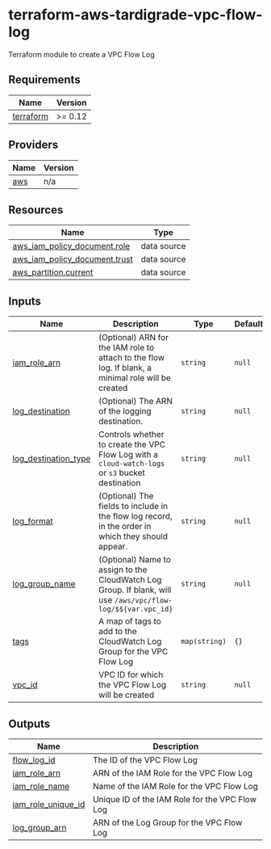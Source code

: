 # terraform-aws-tardigrade-vpc-flow-log

Terraform module to create a VPC Flow Log


<!-- BEGIN TFDOCS -->
## Requirements

| Name | Version |
|------|---------|
| <a name="requirement_terraform"></a> [terraform](#requirement\_terraform) | >= 0.12 |

## Providers

| Name | Version |
|------|---------|
| <a name="provider_aws"></a> [aws](#provider\_aws) | n/a |

## Resources

| Name | Type |
|------|------|
| [aws_iam_policy_document.role](https://registry.terraform.io/providers/hashicorp/aws/latest/docs/data-sources/iam_policy_document) | data source |
| [aws_iam_policy_document.trust](https://registry.terraform.io/providers/hashicorp/aws/latest/docs/data-sources/iam_policy_document) | data source |
| [aws_partition.current](https://registry.terraform.io/providers/hashicorp/aws/latest/docs/data-sources/partition) | data source |

## Inputs

| Name | Description | Type | Default | Required |
|------|-------------|------|---------|:--------:|
| <a name="input_iam_role_arn"></a> [iam\_role\_arn](#input\_iam\_role\_arn) | (Optional) ARN for the IAM role to attach to the flow log. If blank, a minimal role will be created | `string` | `null` | no |
| <a name="input_log_destination"></a> [log\_destination](#input\_log\_destination) | (Optional) The ARN of the logging destination. | `string` | `null` | no |
| <a name="input_log_destination_type"></a> [log\_destination\_type](#input\_log\_destination\_type) | Controls whether to create the VPC Flow Log with a `cloud-watch-logs` or `s3` bucket destination | `string` | `null` | no |
| <a name="input_log_format"></a> [log\_format](#input\_log\_format) | (Optional) The fields to include in the flow log record, in the order in which they should appear. | `string` | `null` | no |
| <a name="input_log_group_name"></a> [log\_group\_name](#input\_log\_group\_name) | (Optional) Name to assign to the CloudWatch Log Group. If blank, will use `/aws/vpc/flow-log/$${var.vpc_id}` | `string` | `null` | no |
| <a name="input_tags"></a> [tags](#input\_tags) | A map of tags to add to the CloudWatch Log Group for the VPC Flow Log | `map(string)` | `{}` | no |
| <a name="input_vpc_id"></a> [vpc\_id](#input\_vpc\_id) | VPC ID for which the VPC Flow Log will be created | `string` | `null` | no |

## Outputs

| Name | Description |
|------|-------------|
| <a name="output_flow_log_id"></a> [flow\_log\_id](#output\_flow\_log\_id) | The ID of the VPC Flow Log |
| <a name="output_iam_role_arn"></a> [iam\_role\_arn](#output\_iam\_role\_arn) | ARN of the IAM Role for the VPC Flow Log |
| <a name="output_iam_role_name"></a> [iam\_role\_name](#output\_iam\_role\_name) | Name of the IAM Role for the VPC Flow Log |
| <a name="output_iam_role_unique_id"></a> [iam\_role\_unique\_id](#output\_iam\_role\_unique\_id) | Unique ID of the IAM Role for the VPC Flow Log |
| <a name="output_log_group_arn"></a> [log\_group\_arn](#output\_log\_group\_arn) | ARN of the Log Group for the VPC Flow Log |

<!-- END TFDOCS -->
